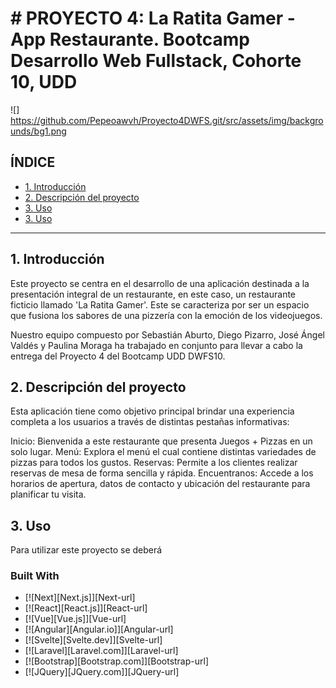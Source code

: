 # # PROYECTO 4: La Ratita Gamer - App Restaurante. Bootcamp Desarrollo Web Fullstack, Cohorte 10, UDD 

![] https://github.com/Pepeoawvh/Proyecto4DWFS.git/src/assets/img/backgrounds/bg1.png

## **ÍNDICE**

* [1. Introducción](#1-introduccion)
* [2. Descripción del proyecto](#2-descripcion-del-proyecto)
* [3. Uso](#3-uso)
* [3. Uso](#3-uso)


****

## 1. Introducción

Este proyecto se centra en el desarrollo de una aplicación destinada a la presentación integral de un restaurante, en este caso, un restaurante ficticio llamado 'La Ratita Gamer'. Este se caracteriza por ser un espacio que fusiona los sabores de una pizzería con la emoción de los videojuegos. 

Nuestro equipo compuesto por Sebastián Aburto, Diego Pizarro, José Ángel Valdés y Paulina Moraga ha trabajado en conjunto para llevar a cabo la entrega del Proyecto 4 del Bootcamp UDD DWFS10.

## 2. Descripción del proyecto

Esta aplicación tiene como objetivo principal brindar una experiencia completa a los usuarios a través de distintas pestañas informativas:

Inicio: Bienvenida a este restaurante que presenta Juegos + Pizzas en un solo lugar.
Menú: Explora el menú el cual contiene distintas variedades de pizzas para todos los gustos.
Reservas: Permite a los clientes realizar reservas de mesa de forma sencilla y rápida.
Encuentranos: Accede a los horarios de apertura, datos de contacto y ubicación del restaurante para planificar tu visita.

## 3. Uso

Para utilizar este proyecto se deberá 


### Built With

* [![Next][Next.js]][Next-url]
* [![React][React.js]][React-url]
* [![Vue][Vue.js]][Vue-url]
* [![Angular][Angular.io]][Angular-url]
* [![Svelte][Svelte.dev]][Svelte-url]
* [![Laravel][Laravel.com]][Laravel-url]
* [![Bootstrap][Bootstrap.com]][Bootstrap-url]
* [![JQuery][JQuery.com]][JQuery-url]






